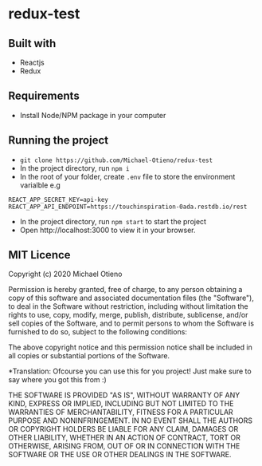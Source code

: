 # redux-test

## Built with
- Reactjs
- Redux

## Requirements
- Install Node/NPM package in your computer

## Running the project

- `git clone https://github.com/Michael-Otieno/redux-test`
- In the project directory, run `npm i`
- In the root of your folder, create ```.env``` file to store the environment varialble e.g
```
REACT_APP_SECRET_KEY=api-key
REACT_APP_API_ENDPOINT=https://touchinspiration-0ada.restdb.io/rest
```
- In the project directory, run `npm start` to start the project
- Open http://localhost:3000 to view it in your browser.


## MIT Licence
Copyright (c) 2020 Michael Otieno

Permission is hereby granted, free of charge, to any person obtaining a copy of this software and associated documentation files (the "Software"), to deal in the Software without restriction, including without limitation the rights to use, copy, modify, merge, publish, distribute, sublicense, and/or sell copies of the Software, and to permit persons to whom the Software is furnished to do so, subject to the following conditions:

The above copyright notice and this permission notice shall be included in all copies or substantial portions of the Software.

*Translation: Ofcourse you can use this for you project! Just make sure to say where you got this from :)

THE SOFTWARE IS PROVIDED "AS IS", WITHOUT WARRANTY OF ANY KIND, EXPRESS OR IMPLIED, INCLUDING BUT NOT LIMITED TO THE WARRANTIES OF MERCHANTABILITY, FITNESS FOR A PARTICULAR PURPOSE AND NONINFRINGEMENT. IN NO EVENT SHALL THE AUTHORS OR COPYRIGHT HOLDERS BE LIABLE FOR ANY CLAIM, DAMAGES OR OTHER LIABILITY, WHETHER IN AN ACTION OF CONTRACT, TORT OR OTHERWISE, ARISING FROM, OUT OF OR IN CONNECTION WITH THE SOFTWARE OR THE USE OR OTHER DEALINGS IN THE SOFTWARE.


